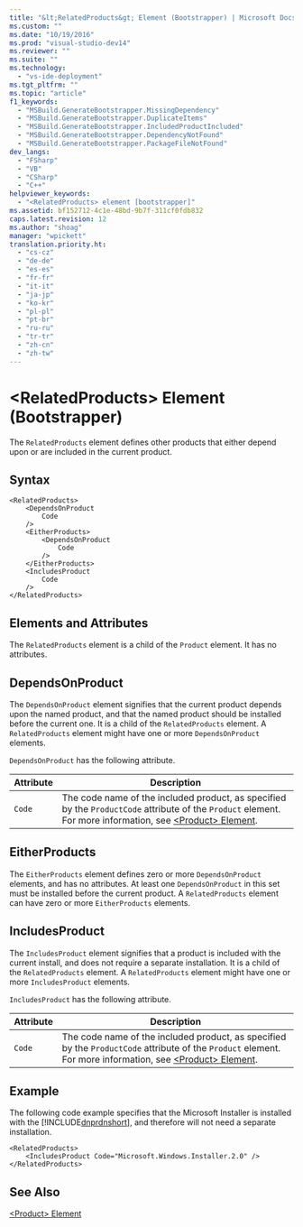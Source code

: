 ```yaml
---
title: "&lt;RelatedProducts&gt; Element (Bootstrapper) | Microsoft Docs"
ms.custom: ""
ms.date: "10/19/2016"
ms.prod: "visual-studio-dev14"
ms.reviewer: ""
ms.suite: ""
ms.technology: 
  - "vs-ide-deployment"
ms.tgt_pltfrm: ""
ms.topic: "article"
f1_keywords: 
  - "MSBuild.GenerateBootstrapper.MissingDependency"
  - "MSBuild.GenerateBootstrapper.DuplicateItems"
  - "MSBuild.GenerateBootstrapper.IncludedProductIncluded"
  - "MSBuild.GenerateBootstrapper.DependencyNotFound"
  - "MSBuild.GenerateBootstrapper.PackageFileNotFound"
dev_langs: 
  - "FSharp"
  - "VB"
  - "CSharp"
  - "C++"
helpviewer_keywords: 
  - "<RelatedProducts> element [bootstrapper]"
ms.assetid: bf152712-4c1e-48bd-9b7f-311cf0fdb832
caps.latest.revision: 12
ms.author: "shoag"
manager: "wpickett"
translation.priority.ht: 
  - "cs-cz"
  - "de-de"
  - "es-es"
  - "fr-fr"
  - "it-it"
  - "ja-jp"
  - "ko-kr"
  - "pl-pl"
  - "pt-br"
  - "ru-ru"
  - "tr-tr"
  - "zh-cn"
  - "zh-tw"
---
```

# &lt;RelatedProducts&gt; Element (Bootstrapper)
The `RelatedProducts` element defines other products that either depend upon or are included in the current product.  
  
## Syntax  
  
```  
<RelatedProducts>  
    <DependsOnProduct  
        Code  
    />  
    <EitherProducts>  
        <DependsOnProduct  
            Code  
        />  
    </EitherProducts>  
    <IncludesProduct  
        Code  
    />  
</RelatedProducts>  
```  
  
## Elements and Attributes  
 The `RelatedProducts` element is a child of the `Product` element. It has no attributes.  
  
## DependsOnProduct  
 The `DependsOnProduct` element signifies that the current product depends upon the named product, and that the named product should be installed before the current one. It is a child of the `RelatedProducts` element. A `RelatedProducts` element might have one or more `DependsOnProduct` elements.  
  
 `DependsOnProduct` has the following attribute.  
  
|Attribute|Description|  
|---------------|-----------------|  
|`Code`|The code name of the included product, as specified by the `ProductCode` attribute of the `Product` element. For more information, see [\<Product> Element](../deployment/-product--element--bootstrapper-.md).|  
  
## EitherProducts  
 The `EitherProducts` element defines zero or more `DependsOnProduct` elements, and has no attributes. At least one `DependsOnProduct` in this set must be installed before the current product. A `RelatedProducts` element can have zero or more `EitherProducts` elements.  
  
## IncludesProduct  
 The `IncludesProduct` element signifies that a product is included with the current install, and does not require a separate installation. It is a child of the `RelatedProducts` element. A `RelatedProducts` element might have one or more `IncludesProduct` elements.  
  
 `IncludesProduct` has the following attribute.  
  
|Attribute|Description|  
|---------------|-----------------|  
|`Code`|The code name of the included product, as specified by the `ProductCode` attribute of the `Product` element. For more information, see [\<Product> Element](../deployment/-product--element--bootstrapper-.md).|  
  
## Example  
 The following code example specifies that the Microsoft Installer is installed with the [!INCLUDE[dnprdnshort](../code-quality/includes/dnprdnshort_md.md)], and therefore will not need a separate installation.  
  
```  
<RelatedProducts>  
    <IncludesProduct Code="Microsoft.Windows.Installer.2.0" />  
</RelatedProducts>  
```  
  
## See Also  
 [\<Product> Element](../deployment/-product--element--bootstrapper-.md)